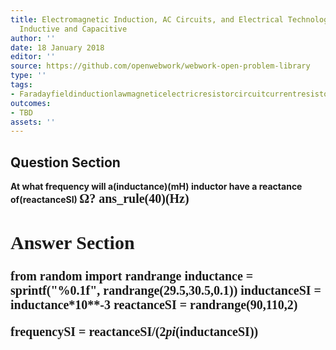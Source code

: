 ```yaml
---
title: Electromagnetic Induction, AC Circuits, and Electrical Technologies - Reactance,
  Inductive and Capacitive
author: ''
date: 18 January 2018
editor: ''
source: https://github.com/openwebwork/webwork-open-problem-library
type: ''
tags:
- Faradayfieldinductionlawmagneticelectricresistorcircuitcurrentresistorfrequency
outcomes:
- TBD
assets: ''
---
```


## Question Section 

<b>
At what frequency will a(inductance)(mH) inductor have a reactance of(reactanceSI) <span style="font-family: 'Times'; font-size: 20px";>&Omega;<span>?
ans_rule(40)(Hz)



## Answer Section

from random import randrange
inductance = sprintf("%0.1f", randrange(29.5,30.5,0.1))
inductanceSI = inductance*10**-3
reactanceSI = randrange(90,110,2)

frequencySI = reactanceSI/(2*pi*(inductanceSI))